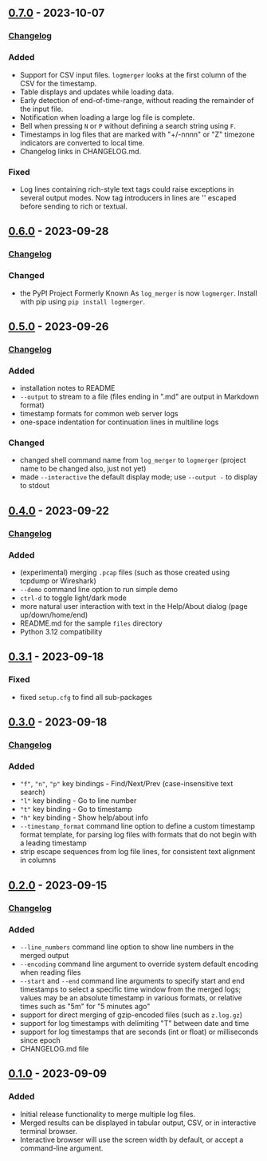 ## [0.7.0] - 2023-10-07

### [Changelog][0.7.0-changes]

### Added

- Support for CSV input files. `logmerger` looks at the first column of the CSV for the timestamp.
- Table displays and updates while loading data.
- Early detection of end-of-time-range, without reading the remainder of the input file.
- Notification when loading a large log file is complete.
- Bell when pressing `N` or `P` without defining a search string using `F`.
- Timestamps in log files that are marked with "+/-nnnn" or "Z" timezone indicators are converted to local time.
- Changelog links in CHANGELOG.md.

### Fixed

- Log lines containing rich-style text tags could raise exceptions in several output modes. Now tag introducers
  in lines are '\' escaped before sending to rich or textual.


## [0.6.0] - 2023-09-28

### [Changelog][0.6.0-changes]

### Changed

- the PyPI Project Formerly Known As `log_merger` is now `logmerger`. Install with pip using `pip install logmerger`.


## [0.5.0] - 2023-09-26

### [Changelog][0.5.0-changes]

### Added

- installation notes to README
- `--output` to stream to a file (files ending in ".md" are output in Markdown format)
- timestamp formats for common web server logs
- one-space indentation for continuation lines in multiline logs

### Changed

- changed shell command name from `log_merger` to `logmerger` (project name to be changed also, just not yet)
- made `--interactive` the default display mode; use `--output -` to display to stdout


## [0.4.0] - 2023-09-22

### [Changelog][0.4.0-changes]

### Added

- (experimental) merging `.pcap` files (such as those created using tcpdump or Wireshark)
- `--demo` command line option to run simple demo
- `ctrl-d` to toggle light/dark mode
- more natural user interaction with text in the Help/About dialog (page up/down/home/end)
- README.md for the sample `files` directory
- Python 3.12 compatibility


## [0.3.1] - 2023-09-18

### Fixed

- fixed `setup.cfg` to find all sub-packages


## [0.3.0] - 2023-09-18

### [Changelog][0.3.0-changes]

### Added

- `"f"`, `"n"`, `"p"` key bindings - Find/Next/Prev (case-insensitive text search)
- `"l"` key binding - Go to line number
- `"t"` key binding - Go to timestamp
- `"h"` key binding - Show help/about info
- `--timestamp_format` command line option to define a custom timestamp format template,
  for parsing log files with formats that do not begin with a leading timestamp
- strip escape sequences from log file lines, for consistent text alignment in columns


## [0.2.0] - 2023-09-15

### [Changelog][0.2.0-changes]

### Added

- `--line_numbers` command line option to show line numbers in the merged output
- `--encoding` command line argument to override system default encoding when reading files
- `--start` and `--end` command line arguments to specify start and end timestamps to select a
  specific time window from the merged logs; values may be an absolute timestamp in various 
  formats, or relative times such as "5m" for "5 minutes ago"
- support for direct merging of gzip-encoded files (such as `z.log.gz`)
- support for log timestamps with delimiting "T" between date and time
- support for log timestamps that are seconds (int or float) or milliseconds since epoch
- CHANGELOG.md file


## [0.1.0] - 2023-09-09

### Added

- Initial release functionality to merge multiple log files.
- Merged results can be displayed in tabular output, CSV, or in interactive terminal browser.
- Interactive browser will use the screen width by default, or accept a command-line argument.


[0.7.0]: https://github.com/ptmcg/log_merger/releases/tag/v0.7.0
[0.6.0]: https://github.com/ptmcg/log_merger/releases/tag/v0.6.0
[0.5.0]: https://github.com/ptmcg/log_merger/releases/tag/v0.5.0
[0.4.0]: https://github.com/ptmcg/log_merger/releases/tag/v0.4.0
[0.3.1]: https://github.com/ptmcg/log_merger/releases/tag/v0.3.1
[0.3.0]: https://github.com/ptmcg/log_merger/releases/tag/v0.3.0
[0.2.0]: https://github.com/ptmcg/log_merger/releases/tag/v0.2.0
[0.1.0]: https://github.com/ptmcg/log_merger/releases/tag/v0.1.0

[0.7.0-changes]: https://github.com/ptmcg/log_merger/compare/v0.6.0...v0.7.0
[0.6.0-changes]: https://github.com/ptmcg/log_merger/compare/v0.5.0...v0.6.0
[0.5.0-changes]: https://github.com/ptmcg/log_merger/compare/v0.4.0...v0.5.0
[0.4.0-changes]: https://github.com/ptmcg/log_merger/compare/v0.3.1...v0.4.0
[0.3.1-changes]: https://github.com/ptmcg/log_merger/compare/v0.3.0...v0.3.1
[0.3.0-changes]: https://github.com/ptmcg/log_merger/compare/v0.2.0...v0.3.0
[0.2.0-changes]: https://github.com/ptmcg/log_merger/compare/v0.1.0...v0.2.0
